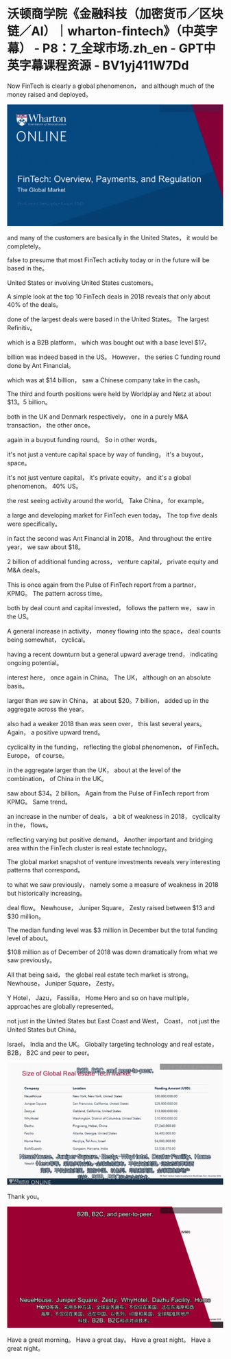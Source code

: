 # 沃顿商学院《金融科技（加密货币／区块链／AI）｜wharton-fintech》（中英字幕） - P8：7_全球市场.zh_en - GPT中英字幕课程资源 - BV1yj411W7Dd

 Now FinTech is clearly a global phenomenon， and although much of the money raised and deployed。



![](img/f8137600c9e690d530972675a65c5ce8_1.png)

 and many of the customers are basically in the United States， it would be completely。

 false to presume that most FinTech activity today or in the future will be based in the。

 United States or involving United States customers。

 A simple look at the top 10 FinTech deals in 2018 reveals that only about 40% of the deals。

 done of the largest deals were based in the United States。 The largest Refinitiv。

 which is a B2B platform， which was bought out with a base level $17。

 billion was indeed based in the US。 However， the series C funding round done by Ant Financial。

 which was at $14 billion， saw a Chinese company take in the cash。

 The third and fourth positions were held by Worldplay and Netz at about $13。5 billion。

 both in the UK and Denmark respectively， one in a purely M&A transaction， the other once。

 again in a buyout funding round。 So in other words。

 it's not just a venture capital space by way of funding， it's a buyout， space。

 it's not just venture capital， it's private equity， and it's a global phenomenon。 40% US。

 the rest seeing activity around the world。 Take China， for example。

 a large and developing market for FinTech even today。 The top five deals were specifically。

 in fact the second was Ant Financial in 2018。 And throughout the entire year， we saw about $18。

2 billion of additional funding across， venture capital， private equity and M&A deals。

 This is once again from the Pulse of FinTech report from a partner， KPMG。 The pattern across time。

 both by deal count and capital invested， follows the pattern we， saw in the US。

 A general increase in activity， money flowing into the space， deal counts being somewhat， cyclical。

 having a recent downturn but a general upward average trend， indicating ongoing potential。

 interest here， once again in China。 The UK， although on an absolute basis。

 larger than we saw in China， at about $20。7 billion， added up in the aggregate across the year。

 also had a weaker 2018 than was seen over， this last several years。 Again， a positive upward trend。

 cyclicality in the funding， reflecting the global phenomenon， of FinTech。 Europe， of course。

 in the aggregate larger than the UK， about at the level of the combination， of China in the UK。

 saw about $34。2 billion。 Again from the Pulse of FinTech report from KPMG。 Same trend。

 an increase in the number of deals， a bit of weakness in 2018， cyclicality in the， flows。

 reflecting varying but positive demand。 Another important and bridging area within the FinTech cluster is real estate technology。

 The global market snapshot of venture investments reveals very interesting patterns that correspond。

 to what we saw previously， namely some a measure of weakness in 2018 but historically increasing。

 deal flow。 Newhouse， Juniper Square， Zesty raised between $13 and $30 million。

 The median funding level was $3 million in December but the total funding level of about。

 $108 million as of December of 2018 was down dramatically from what we saw previously。

 All that being said， the global real estate tech market is strong。 Newhouse， Juniper Square， Zesty。

 Y Hotel， Jazu， Fassilia， Home Hero and so on have multiple， approaches are globally represented。

 not just in the United States but East Coast and West， Coast， not just the United States but China。

 Israel， India and the UK。 Globally targeting technology and real estate， B2B， B2C and peer to peer。



![](img/f8137600c9e690d530972675a65c5ce8_3.png)

 Thank you。

![](img/f8137600c9e690d530972675a65c5ce8_5.png)

 Have a great morning。 Have a great day。 Have a great night。 Have a great night。

